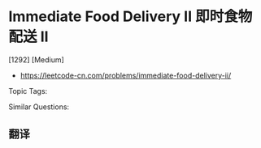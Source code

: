 # Immediate Food Delivery II 即时食物配送 II

[1292] [Medium]

- https://leetcode-cn.com/problems/immediate-food-delivery-ii/

Topic Tags:

Similar Questions:

## 翻译
